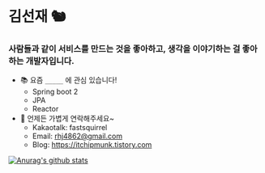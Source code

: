 # 김선재 🐿️

### 사람들과 같이 서비스를 만드는 것을 좋아하고, 생각을 이야기하는 걸 좋아하는 개발자입니다.

- 📚 요즘 `_____` 에 관심 있습니다!
  - Spring boot 2
  - JPA
  - Reactor
- 💬 언제든 가볍게 연락해주세요~
  - Kakaotalk: fastsquirrel
  - Email: rhj4862@gmail.com
  - Blog: https://itchipmunk.tistory.com

[![Anurag's github stats](https://github-readme-stats.vercel.app/api?username=kor-Chipmunk)](https://github.com/anuraghazra/github-readme-stats)
